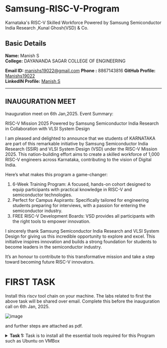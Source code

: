 # Samsung-RISC-V-Program
Karnataka's RISC-V Skilled Workforce Powered by Samsung Semiconductor India Research ,Kunal Ghosh(VSD) &amp; Co.

##  Basic Details

**Name:** Manish S  
**College:** DAYANANDA SAGAR COLLEGE OF ENGINEERING 

**Email ID:** manishs19022@gmail.com
**Phone :** 8867143816
**GitHub Profile:** [Manishs19022](https://github.com/Manishs19022)  
**LinkedIN Profile:** [Manish S](https://www.linkedin.com/in/manish-s-06a880261/)

----------------------------------------------------------------------------------------------------------------
##  INAUGURATION MEET
Inauguration meet on 6th Jan,2025.
Event Summary:

RISC-V Mission 2025 Powered by Samsung Semiconductor India Research in Collaboration with VLSI System Design

I am pleased and delighted to announce that we students of KARNATAKA are part of this remarkable initiative by Samsung Semiconductor India Research (SSIR) and VLSI System Design (VSD) under the RISC-V Mission 2025. This nation-building effort aims to create a skilled workforce of 1,000 RISC-V engineers across Karnataka, contributing to the vision of Digital India.

Here’s what makes this program a game-changer:
 1. 6-Week Training Program: A focused, hands-on cohort designed to equip participants with practical knowledge in RISC-V and semiconductor technologies.
 2. Perfect for Campus Aspirants: Specifically tailored for engineering students preparing for interviews, with a passion for entering the semiconductor industry.
3. FREE RISC-V Development Boards: VSD provides all participants with the right tools to empower innovation.

I sincerely thank Samsung Semiconductor India Research and VLSI System Design for giving us this incredible opportunity to explore and excel. This initiative inspires innovation and builds a strong foundation for students to become leaders in the semiconductor industry.

It’s an honour to contribute to this transformative mission and take a step toward becoming future RISC-V innovators.


# FIRST TASK 
 Install this riscv tool chain on your machine. The labs related to first the above task will be shared over email. Complete this before the inauguration call on 6th Jan, 2025.

![image](https://github.com/user-attachments/assets/14a488f3-d020-40d0-9284-a7e524d1ad50)

 and further steps are attached as pdf.

<details>
<summary><b>Task 1:</b> Task is to install all the essential tools required for this Program such as Ubuntu on VMBox </summary>   
<br>

**1. Install Ubuntu 20.04 LTS on Oracle Virtual Machine Box**

![image](https://github.com/user-attachments/assets/817643ac-f806-4a34-8786-b82df2f8c123)


![VirtualBox_vsdworkshop_07_01_2025_15_27_37](https://github.com/user-attachments/assets/a2f619ff-83cb-4bd5-916b-5b38c4d24181)


